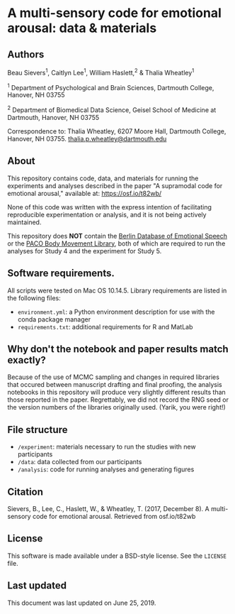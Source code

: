 # A multi-sensory code for emotional arousal: data & materials

## Authors

Beau Sievers<sup>1</sup>, Caitlyn Lee<sup>1</sup>, William Haslett,<sup>2</sup> & Thalia Wheatley<sup>1</sup>

<sup>1</sup> Department of Psychological and Brain Sciences, Dartmouth College, Hanover, NH 03755

<sup>2</sup> Department of Biomedical Data Science, Geisel School of Medicine at Dartmouth, Hanover, NH 03755

Correspondence to: Thalia Wheatley, 6207 Moore Hall, Dartmouth College, Hanover, NH 03755. thalia.p.wheatley@dartmouth.edu

## About

This repository contains code, data, and materials for running the experiments and analyses described in the paper "A supramodal code for emotional arousal," available at: https://osf.io/t82wb/

None of this code was written with the express intention of facilitating reproducible experimentation or analysis, and it is not being actively maintained.

This repository does **NOT** contain the [Berlin Database of Emotional Speech](http://emodb.bilderbar.info/start.html) or the [PACO Body Movement Library](http://paco.psy.gla.ac.uk/index.php/res/download-data/viewcategory/5-body-movement-library), both of which are required to run the analyses for Study 4 and the experiment for Study 5.

## Software requirements.

All scripts were tested on Mac OS 10.14.5. Library requirements are listed in the following files:

 - `environment.yml`: a Python environment description for use with the conda package manager
 - `requirements.txt`: additional requirements for R and MatLab

## Why don't the notebook and paper results match exactly?

Because of the use of MCMC sampling and changes in required libraries that occured between manuscript drafting and final proofing, the analysis notebooks in this repository will produce very slightly different results than those reported in the paper. Regrettably, we did not record the RNG seed or the version numbers of the libraries originally used. (Yarik, you were right!)

## File structure

- `/experiment`: materials necessary to run the studies with new participants
- `/data`: data collected from our participants
- `/analysis`: code for running analyses and generating figures

## Citation

Sievers, B., Lee, C., Haslett, W., & Wheatley, T. (2017, December 8). A multi-sensory code for emotional arousal. Retrieved from osf.io/t82wb

## License

This software is made available under a BSD-style license. See the `LICENSE` file.

## Last updated

This document was last updated on June 25, 2019.
